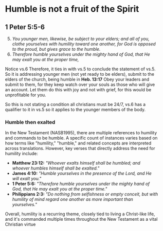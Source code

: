 # Humble is not a fruit of the Spirit
## 1 Peter 5:5-6
5. *You younger men, likewise, be subject to your elders; and all of you, clothe yourselves with humility toward one another, for God is opposed to the proud, but gives grace to the humble.*
6. *Therefore humble yourselves under the mighty hand of God, that He may exalt you at the proper time,* 

Notice vs.6 Therefore, it ties in with vs.5 to conclude the statement of vs.5.  So it is addressing younger men (not yet ready to be elders), submit to the elders of the church, being humble in **Heb. 13:17** Obey your leaders and submit to them, for they keep watch over your souls as those who will give an account. Let them do this with joy and not with grief, for this would be unprofitable for you. 

So this is not stating a condition all christians must be 24/7, vs.6 has a qualifier to it in vs.5 so it applies to the younger members of the body.

### Humble then exalted
In the New Testament (NASB1995), there are multiple references to humility and commands to be humble. A specific count of instances varies based on how terms like "humility," "humble," and related concepts are interpreted across translations. However, key verses that directly address the need for humility include:

- **Matthew 23:12:** *"Whoever exalts himself shall be humbled; and whoever humbles himself shall be exalted."*
- **James 4:10:** *"Humble yourselves in the presence of the Lord, and He will exalt you."*
- **1 Peter 5:6:** *"Therefore humble yourselves under the mighty hand of God, that He may exalt you at the proper time."*
- **Philippians 2:3:** *"Do nothing from selfishness or empty conceit, but with humility of mind regard one another as more important than yourselves."*

Overall, humility is a recurring theme, closely tied to living a Christ-like life, and it's commanded multiple times throughout the New Testament as a vital Christian virtue